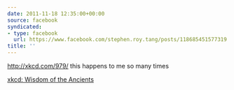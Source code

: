 ```yaml
---
date: 2011-11-18 12:35:00+00:00
source: facebook
syndicated:
- type: facebook
  url: https://www.facebook.com/stephen.roy.tang/posts/118685451577319
title: ''
---
```


http://xkcd.com/979/ this happens to me so many times

[xkcd: Wisdom of the Ancients](http://xkcd.com/979/)